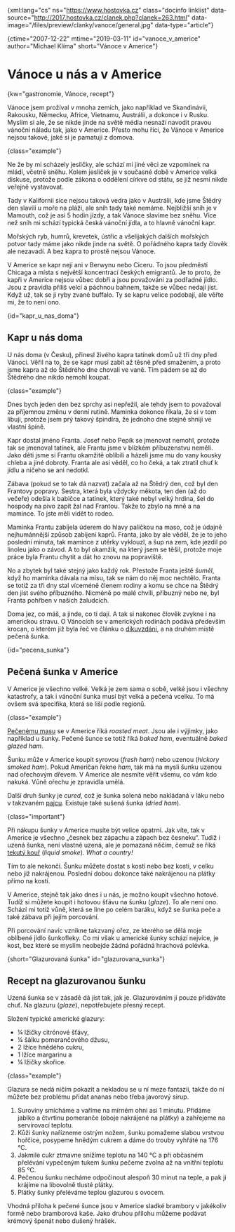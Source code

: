 
{xml:lang="cs" ns="https://www.hostovka.cz" class="docinfo linklist" data-source="http://2017.hostovka.cz/clanek.php?clanek=263.html" data-image="/files/preview/clanky/vanoce/general.jpg" data-type="article"}

{ctime="2007-12-22" mtime="2019-03-11" id="vanoce\_v\_americe" author="Michael Klíma" short="Vánoce v Americe"}

# Vánoce u nás a v Americe

<!-- generated attribute kw by user_udpatekw.sh on 2020-04-21, do not edit -->

{kw="gastronomie, Vánoce, recept"}

Vánoce jsem prožíval v mnoha zemích, jako například ve Skandinávii, Rakousku, Německu, Africe, Vietnamu, Austrálii, a dokonce i v Rusku. Myslím si ale, že se nikde jinde na světě média nesnaží navodit pravou vánoční náladu tak, jako v Americe. Přesto mohu říci, že Vánoce v Americe nejsou takové, jaké si je pamatuji z domova.

{class="example"}

Ne že by mi scházely jesličky, ale schází mi jiné věci ze vzpomínek na mládí, včetně sněhu. Kolem jesliček je v současné době v Americe velká diskuse, protože podle zákona o oddělení církve od státu, se již nesmí nikde veřejně vystavovat.

Tady v Kalifornii sice nejsou taková vedra jako v Austrálii, kde jsme Štědrý den slavili u moře na pláži, ale sníh tady také nemáme. Nejbližší sníh je v Mamouth, což je asi 5 hodin jízdy, a tak Vánoce slavíme bez sněhu. Více než sníh mi schází typická česká vánoční jídla, a to hlavně vánoční kapr.

Mořských ryb, humrů, krevetek, ústřic a všelijakých dalších mořských potvor tady máme jako nikde jinde na světě. O pořádného kapra tady člověk ale nezavadí. A bez kapra to prostě nejsou Vánoce.

V Americe se kapr nejí ani v Berwynu nebo Ciceru. To jsou předměstí Chicaga a místa s největší koncentrací českých emigrantů. Je to proto, že kapři v Americe nejsou vůbec dobří a jsou považováni za podřadné jídlo. Jsou z pravidla příliš velcí a páchnou bahnem, takže se vůbec nedají jíst. Když už, tak se jí ryby zvané buffalo. Ty se kapru velice podobají, ale věřte mi, že to není ono.

{id="kapr\_u\_nas_doma"}

## Kapr u nás doma

U nás doma (v Česku), přinesl živého kapra tatínek domů už tři dny před Vánoci. Věřil na to, že se kapr musí zabít až těsně před smažením, a proto jsme kapra až do Štědrého dne chovali ve vaně. Tím pádem se až do Štědrého dne nikdo nemohl koupat.

{class="example"}

Dnes bych jeden den bez sprchy asi nepřežil, ale tehdy jsem to považoval za příjemnou změnu v denní rutině. Maminka dokonce říkala, že si v tom libuji, protože jsem prý takový špindíra, že jednoho dne stejně shniji ve vlastní špíně.

Kapr dostal jméno Franta. Josef nebo Pepík se jmenovat nemohl, protože tak se jmenoval tatínek, ale Frantu jsme v blízkém příbuzenstvu neměli. Jako děti jsme si Frantu okamžitě oblíbili a házeli jsme mu do vany kousky chleba a jiné dobroty. Franta ale asi věděl, co ho čeká, a tak ztratil chuť k jídlu a ničeho se ani nedotkl.

Zábava (pokud se to tak dá nazvat) začala až na Štědrý den, což byl den Frantovy popravy. Sestra, která byla vždycky měkota, ten den (až do večeře) odešla k babičce a tatínek, který také nebyl velký hrdina, šel do hospody na pivo zapít žal nad Frantou. Takže to zbylo na mně a na mamince. To jste měli vidět to rodeo.

Maminka Frantu zabíjela úderem do hlavy paličkou na maso, což je údajně nejhumánnější způsob zabíjení kaprů. Franta, jako by ale věděl, že je to jeho poslední minuta, tak mamince z utěrky vyklouzl, a šup na zem, kde jezdil po linoleu jako o závod. A to byl okamžik, na který jsem se těšil, protože moje práce byla Frantu chytit a dát ho znovu na popraviště.

No a zbytek byl také stejný jako každý rok. Přestože Franta ještě _šuměl_, když ho maminka dávala na mísu, tak se nám do něj moc nechtělo. Franta se totiž za tři dny stal víceméně členem rodiny a komu se chce na Štědrý den jíst svého příbuzného. Nicméně po malé chvíli, příbuzný nebo ne, byl Franta pohřben v našich žaludcích.

Doma jez, co máš, a jinde, co ti dají. A tak si nakonec člověk zvykne i na americkou stravu. O Vánocích se v amerických rodinách podává především krocan, o kterém již byla řeč ve článku o [díkuvzdání][1], a na druhém místě pečená šunka.

{id="pecena_sunka"}

## Pečená šunka v Americe

V Americe je všechno velké. Velká je zem sama o sobě, velké jsou i všechny katastrofy, a tak i vánoční šunka musí být velká a pečená vcelku. To má ovšem svá specifika, která se liší podle regionů.

{class="example"}

[Pečenému masu][2] se v Americe říká _roasted meat_. Jsou ale i výjimky, jako například u šunky. Pečené šunce se totiž říká _baked ham_, eventuálně _baked glazed ham_.

Šunku může v Americe koupit syrovou (_fresh ham_) nebo uzenou (_hickory smoked ham_). Pokud Američan řekne _ham_, tak má na mysli šunku uzenou nad ořechovým dřevem. V Americe ale nesmíte věřit všemu, co vám kdo nakuká. Vůně ořechu je zpravidla umělá.

Další druh šunky je _cured_, což je šunka solená nebo nakládaná v láku nebo v takzvaném [pajcu][3]. Existuje také sušená šunka (_dried ham_).

{class="important"}

Při nákupu šunky v Americe musíte být velice opatrní. Jak víte, tak v Americe je všechno „česnek bez zápachu a zápach bez česneku“. Tudíž i uzená šunka, není vlastně uzená, ale je pomazaná něčím, čemuž se říká [tekutý kouř][4] (_liquid smoke_). _What a country!_

Tím to ale nekončí. Šunku můžete dostat s kostí nebo bez kosti, v celku nebo již nakrájenou. Poslední dobou dokonce také nakrájenou na plátky přímo na kosti.

V Americe, stejně tak jako dnes i u nás, je možno koupit všechno hotové. Tudíž si můžete koupit i hotovou šťávu na šunku (_glaze_). To ale není ono. Schází mi totiž vůně, která se line po celém baráku, když se šunka peče a také zábava při jejím porcování.

Při porcování navíc vznikne takzvaný ořez, ze kterého se dělá moje oblíbené jídlo šunkofleky. Co mi však u americké šunky schází nejvíce, je kost, bez které se myslím neobejde žádná pořádná hrachová polévka.

{short="Glazurovaná šunka" id="glazurovana_sunka"}

## Recept na glazurovanou šunku

Uzená šunka se v zásadě dá jíst tak, jak je. Glazurováním jí pouze přidáváte chuť. Na glazuru (_glaze_), nepotřebujete přesný recept.

Složení typické americké glazury:

  * ¼ lžičky citrónové šťávy,
  * ¼ šálku pomerančového džusu,
  * 2 lžíce hnědého cukru,
  * 1 lžíce margarinu a
  * ¼ lžičky skořice.

{class="example"}

Glazura se nedá ničím pokazit a nekladou se u ní meze fantazii, takže do ní můžete bez problému přidat ananas nebo třeba javorový sirup.

  1. Suroviny smícháme a vaříme na mírném ohni asi 1 minutu. Přidáme jablko a čtvrtinu pomeranče (oboje nakrájené na plátky) a zahřejeme na servírovací teplotu.
  2. Kůži šunky nařízneme ostrým nožem, šunku pomažeme slabou vrstvou hořčice, posypeme hnědým cukrem a dáme do trouby vyhřáté na 176 °C.
  3. Jakmile cukr ztmavne snížíme teplotu na 140 °C a při občasném přelévání vypečeným tukem šunku pečeme zvolna až na vnitřní teplotu 85 °C.
  4. Pečenou šunku necháme odpočinout alespoň 30 minut na teple, a pak ji krájíme na libovolně tlusté plátky.
  5. Plátky šunky přeléváme teplou glazurou s ovocem.

Vhodná příloha k pečené šunce jsou v Americe sladké brambory v jakékoliv formě nebo bramborová kaše. Jako druhou přílohu můžeme podávat krémový špenát nebo dušený hrášek.

 [1]: /thanksgiving
 [2]: /peceni
 [3]: /duseni#marinada
 [4]: /liquid_smoke

